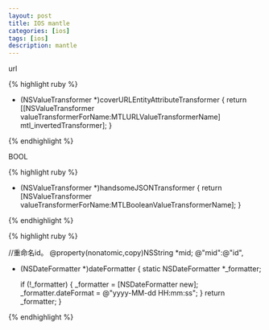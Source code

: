 ```yaml
---
layout: post
title: IOS mantle
categories: [ios]
tags: [ios]
description: mantle
---
```



url

{% highlight ruby %}

+ (NSValueTransformer *)coverURLEntityAttributeTransformer {
    return [[NSValueTransformer valueTransformerForName:MTLURLValueTransformerName] mtl_invertedTransformer];
}

{% endhighlight %}

BOOL

{% highlight ruby %}

+ (NSValueTransformer *)handsomeJSONTransformer {
    return [NSValueTransformer valueTransformerForName:MTLBooleanValueTransformerName];
}

{% endhighlight %}


{% highlight ruby %}

//重命名id。
@property(nonatomic,copy)NSString *mid;
 @"mid":@"id",


 + (NSDateFormatter *)dateFormatter
{
    static NSDateFormatter *_formatter;
 
    if (!_formatter) {
        _formatter = [NSDateFormatter new];
        _formatter.dateFormat = @"yyyy-MM-dd HH:mm:ss";
    }
    return _formatter;
}
 

{% endhighlight %}

